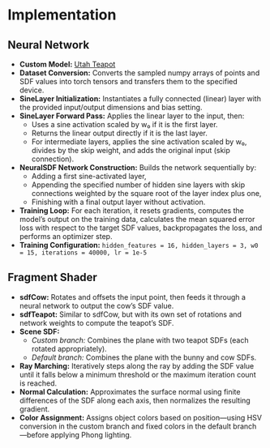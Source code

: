 # Implementation

## Neural Network

- **Custom Model:** [Utah Teapot](https://sketchfab.com/3d-models/utah-teapot-92f31e2028244c4b8ef6cbc07738aee5)
- **Dataset Conversion:** Converts the sampled numpy arrays of points and SDF values into torch tensors and transfers them to the specified device.
- **SineLayer Initialization:** Instantiates a fully connected (linear) layer with the provided input/output dimensions and bias setting.
- **SineLayer Forward Pass:** Applies the linear layer to the input, then:
    - Uses a sine activation scaled by w₀ if it is the first layer.
    - Returns the linear output directly if it is the last layer.
    - For intermediate layers, applies the sine activation scaled by w₀, divides by the skip weight, and adds the original input (skip connection).
- **NeuralSDF Network Construction:** Builds the network sequentially by:
    - Adding a first sine-activated layer,
    - Appending the specified number of hidden sine layers with skip connections weighted by the square root of the layer index plus one,
    - Finishing with a final output layer without activation.
- **Training Loop:** For each iteration, it resets gradients, computes the model’s output on the training data, calculates the mean squared error loss with respect to the target SDF values, backpropagates the loss, and performs an optimizer step.
- **Training Configuration:**
    `
    hidden_features = 16,
    hidden_layers = 3,
    w0 = 15,
    iterations = 40000,
    lr = 1e-5
    `

## Fragment Shader

- **sdfCow:** Rotates and offsets the input point, then feeds it through a  neural network to output the cow’s SDF value.
- **sdfTeapot:** Similar to sdfCow, but with its own set of rotations and network weights to compute the teapot’s SDF.
- **Scene SDF:**
    - *Custom branch:* Combines the plane with two teapot SDFs (each rotated appropriately).
    - *Default branch:* Combines the plane with the bunny and cow SDFs.
- **Ray Marching:** Iteratively steps along the ray by adding the SDF value until it falls below a minimum threshold or the maximum iteration count is reached.
- **Normal Calculation:** Approximates the surface normal using finite differences of the SDF along each axis, then normalizes the resulting gradient.
- **Color Assignment:** Assigns object colors based on position—using HSV conversion in the custom branch and fixed colors in the default branch—before applying Phong lighting.
